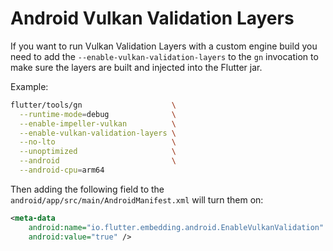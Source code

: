 # Android Vulkan Validation Layers

If you want to run Vulkan Validation Layers with a custom engine build you need
to add the `--enable-vulkan-validation-layers` to the `gn` invocation to make
sure the layers are built and injected into the Flutter jar.

Example:

```sh
flutter/tools/gn                    \
  --runtime-mode=debug              \
  --enable-impeller-vulkan          \
  --enable-vulkan-validation-layers \
  --no-lto                          \
  --unoptimized                     \
  --android                         \
  --android-cpu=arm64
```

Then adding the following field to the
`android/app/src/main/AndroidManifest.xml` will turn them on:

```xml
<meta-data
    android:name="io.flutter.embedding.android.EnableVulkanValidation"
    android:value="true" />
```
